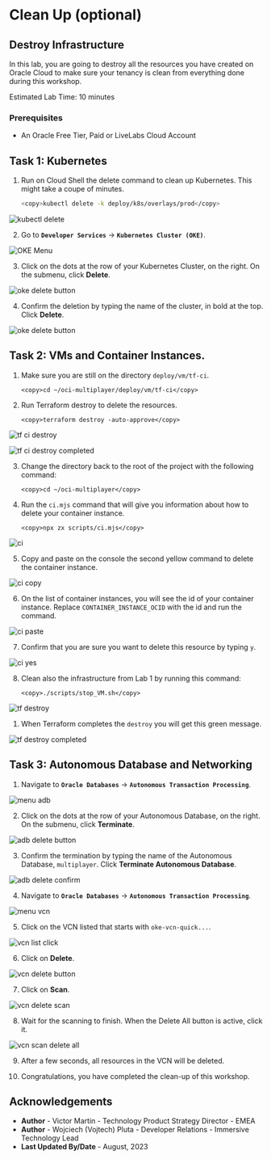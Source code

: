 # Clean Up (optional)

## Destroy Infrastructure

In this lab, you are going to destroy all the resources you have created on Oracle Cloud to make sure your tenancy is clean from everything done during this workshop.

Estimated Lab Time: 10 minutes

### Prerequisites

* An Oracle Free Tier, Paid or LiveLabs Cloud Account

## Task 1: Kubernetes

1. Run on Cloud Shell the delete command to clean up Kubernetes. This might take a coupe of minutes.

    ```bash
    <copy>kubectl delete -k deploy/k8s/overlays/prod</copy>
    ```

  ![kubectl delete](images/kubectl-delete.png)

2. Go to **`Developer Services`** -> **`Kubernetes Cluster (OKE)`**.

  ![OKE Menu](./images/menu-oke.png)

3. Click on the dots at the row of your Kubernetes Cluster, on the right. On the submenu, click **Delete**.

  ![oke delete button](./images/oke-delete-button.png)

4. Confirm the deletion by typing the name of the cluster, in bold at the top. Click **Delete**.

  ![oke delete button](./images/oke-delete-button.png)

## Task 2: VMs and Container Instances.

1. Make sure you are still on the directory `deploy/vm/tf-ci`.

    ```
    <copy>cd ~/oci-multiplayer/deploy/vm/tf-ci</copy>
    ```

2. Run Terraform destroy to delete the resources.

    ```
    <copy>terraform destroy -auto-approve</copy>
    ```

  ![tf ci destroy](./images/tf-ci-destroy.png) 

  ![tf ci destroy completed](./images/tf-ci-destroy-completed.png) 

3. Change the directory back to the root of the project with the following command:

    ```
    <copy>cd ~/oci-multiplayer</copy>
    ```

4. Run the `ci.mjs` command that will give you information about how to delete your container instance.

    ```
    <copy>npx zx scripts/ci.mjs</copy>
    ```

  ![ci](./images/ci.png) 

5. Copy and paste on the console the second yellow command to delete the container instance.

  ![ci copy](./images/ci-copy.png)

6. On the list of container instances, you will see the id of your container instance. Replace `CONTAINER_INSTANCE_OCID` with the id and run the command.

  ![ci paste](./images/ci-paste.png) 

7. Confirm that you are sure you want to delete this resource by typing `y`.

  ![ci yes](./images/ci-yes.png) 

8. Clean also the infrastructure from Lab 1 by running this command:

    ```
    <copy>./scripts/stop_VM.sh</copy>
    ```

  ![tf destroy](./images/tf-destroy.png)

1. When Terraform completes the `destroy` you will get this green message.

  ![tf destroy completed](./images/tf-destroy-completed.png)  

## Task 3: Autonomous Database and Networking

1. Navigate to **`Oracle Databases`** -> **`Autonomous Transaction Processing`**.

  ![menu adb](./images/menu-adb.png)

2. Click on the dots at the row of your Autonomous Database, on the right. On the submenu, click **Terminate**.

  ![adb delete button](./images/adb-delete-button.png)

3. Confirm the termination by typing the name of the Autonomous Database, `multiplayer`. Click **Terminate Autonomous Database**.

  ![adb delete confirm](./images/adb-delete-confirm.png)

4. Navigate to **`Oracle Databases`** -> **`Autonomous Transaction Processing`**.

  ![menu vcn](./images/menu-vcn.png)

5. Click on the VCN listed that starts with `oke-vcn-quick...`.

  ![vcn list click](./images/vcn-list-click.png)

6. Click on **Delete**.

  ![vcn delete button](./images/vcn-delete-button.png)

7. Click on **Scan**.

  ![vcn delete scan](./images/vcn-delete-scan.png)

8.  Wait for the scanning to finish. When the Delete All button is active, click it.

  ![vcn scan delete all](./images/vcn-scan-delete-all.png)

9.  After a few seconds, all resources in the VCN will be deleted.

10.  Congratulations, you have completed the clean-up of this workshop.


## Acknowledgements

* **Author** - Victor Martin - Technology Product Strategy Director - EMEA
* **Author** - Wojciech (Vojtech) Pluta - Developer Relations - Immersive Technology Lead
* **Last Updated By/Date** - August, 2023
